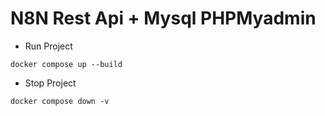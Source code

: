 # N8N Rest Api + Mysql PHPMyadmin

- Run Project

```
docker compose up --build
```

- Stop Project
```
docker compose down -v
```